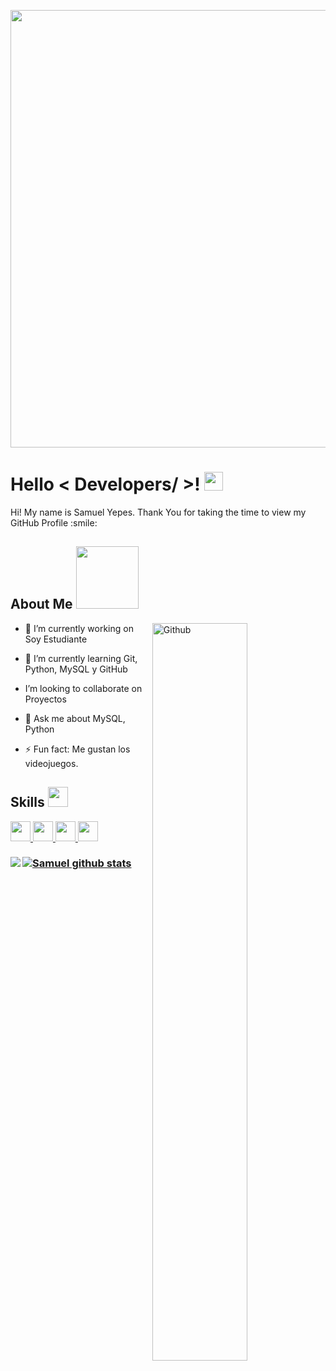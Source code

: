 <p align="center">
   <img width="700" src="https://www.informador.mx/__export/1725312155685/sites/elinformador/img/2024/09/02/-el_cu-sar_es_el_objeto_m-s_luminoso_del_universo_version1725312154729.png_2125252216.png">
</p>

<h1> Hello < Developers/ >! <img src = "https://raw.githubusercontent.com/MartinHeinz/MartinHeinz/master/wave.gif" width = 30px> </h1>
<p align='center'>
</p>




<div size='20px'> Hi! My name is Samuel Yepes. Thank You for taking the time to view my GitHub Profile :smile: 
</div>

<h2> About Me <img src = "https://media0.giphy.com/media/KDDpcKigbfFpnejZs6/giphy.gif?cid=ecf05e47oy6f4zjs8g1qoiystc56cu7r9tb8a1fe76e05oty&rid=giphy.gif" width = 100px></h2>

<img width="55%" align="right" alt="Github" src="https://raw.githubusercontent.com/onimur/.github/master/.resources/git-header.svg" />

- 🔭 I’m currently working on  Soy Estudiante
  
- 🌱 I’m currently learning Git, Python, MySQL y GitHub
  
-  I’m looking to collaborate on Proyectos
  
- 💬 Ask me about MySQL, Python
  
- ⚡ Fun fact: Me gustan los videojuegos.


<h2> Skills <img src = "https://media2.giphy.com/media/QssGEmpkyEOhBCb7e1/giphy.gif?cid=ecf05e47a0n3gi1bfqntqmob8g9aid1oyj2wr3ds3mg700bl&rid=giphy.gif" width = 32px> </h2>
<a href= https://github.com/alfadestruc17?tab=repositories&q=&type=&language=python&sort= > <img width ='32px' src ='https://raw.githubusercontent.com/rahulbanerjee26/githubAboutMeGenerator/main/icons/python.svg'> </a>
<a href= https://github.com/alfadestruc17?tab=repositories&q=&type=&language=javascript&sort= > <img width ='32px' src ='https://raw.githubusercontent.com/rahulbanerjee26/githubAboutMeGenerator/main/icons/javascript.svg'> 
<a href= https://github.com/alfadestruc17?tab=repositories&q=&type=&language=php&sort= > <img width ='32px' src ='https://www.php.net/images/logos/new-php-logo.svg'>
   <a href= https://www.linkedin.com/public-profile/settings > <img width ='32px' src ='https://www.flaticon.es/icono-gratis/linkedin_174857'>
   
</a>
<h3>
<a href="https://github.com/alfadestruc17">
  <img align="left" src="https://github-readme-stats.vercel.app/api/top-langs/?username=alfadestruc17&theme=tokyonight" />
  </a>


<a href="https://github.com/alfadestruc17">
 <img align="center" src="https://github-readme-stats.vercel.app/api?username=alfadestruc17&show_icons=true&theme=tokyonight&line_height=27" alt="Samuel github stats"/>
</a>
</h3>


